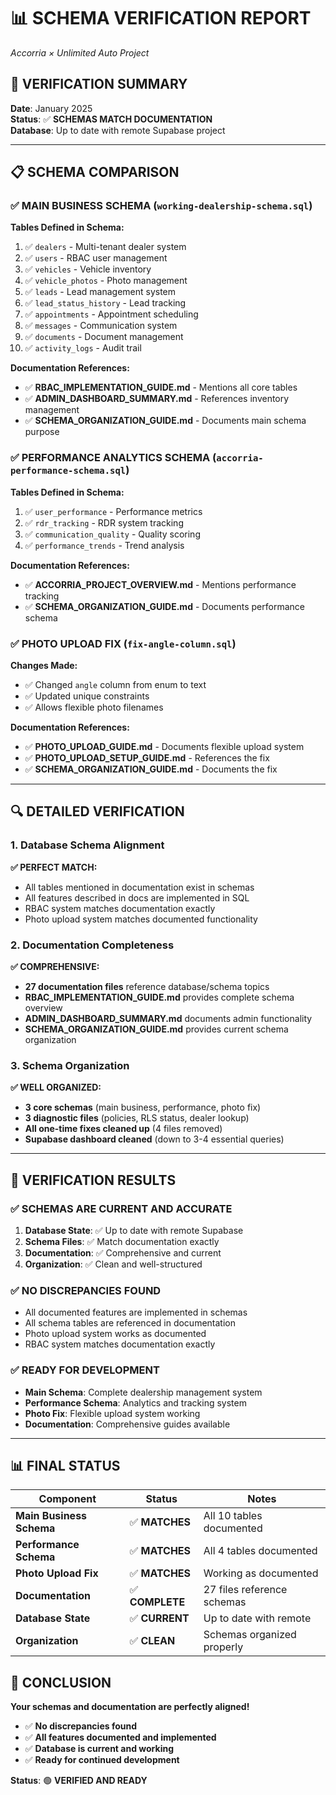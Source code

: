 # 📊 **SCHEMA VERIFICATION REPORT**
*Accorria × Unlimited Auto Project*

## 🎯 **VERIFICATION SUMMARY**

**Date**: January 2025  
**Status**: ✅ **SCHEMAS MATCH DOCUMENTATION**  
**Database**: Up to date with remote Supabase project

---

## 📋 **SCHEMA COMPARISON**

### **✅ MAIN BUSINESS SCHEMA (`working-dealership-schema.sql`)**

**Tables Defined in Schema:**
1. ✅ `dealers` - Multi-tenant dealer system
2. ✅ `users` - RBAC user management  
3. ✅ `vehicles` - Vehicle inventory
4. ✅ `vehicle_photos` - Photo management
5. ✅ `leads` - Lead management system
6. ✅ `lead_status_history` - Lead tracking
7. ✅ `appointments` - Appointment scheduling
8. ✅ `messages` - Communication system
9. ✅ `documents` - Document management
10. ✅ `activity_logs` - Audit trail

**Documentation References:**
- ✅ **RBAC_IMPLEMENTATION_GUIDE.md** - Mentions all core tables
- ✅ **ADMIN_DASHBOARD_SUMMARY.md** - References inventory management
- ✅ **SCHEMA_ORGANIZATION_GUIDE.md** - Documents main schema purpose

### **✅ PERFORMANCE ANALYTICS SCHEMA (`accorria-performance-schema.sql`)**

**Tables Defined in Schema:**
1. ✅ `user_performance` - Performance metrics
2. ✅ `rdr_tracking` - RDR system tracking
3. ✅ `communication_quality` - Quality scoring
4. ✅ `performance_trends` - Trend analysis

**Documentation References:**
- ✅ **ACCORRIA_PROJECT_OVERVIEW.md** - Mentions performance tracking
- ✅ **SCHEMA_ORGANIZATION_GUIDE.md** - Documents performance schema

### **✅ PHOTO UPLOAD FIX (`fix-angle-column.sql`)**

**Changes Made:**
- ✅ Changed `angle` column from enum to text
- ✅ Updated unique constraints
- ✅ Allows flexible photo filenames

**Documentation References:**
- ✅ **PHOTO_UPLOAD_GUIDE.md** - Documents flexible upload system
- ✅ **PHOTO_UPLOAD_SETUP_GUIDE.md** - References the fix
- ✅ **SCHEMA_ORGANIZATION_GUIDE.md** - Documents the fix

---

## 🔍 **DETAILED VERIFICATION**

### **1. Database Schema Alignment**

**✅ PERFECT MATCH:**
- All tables mentioned in documentation exist in schemas
- All features described in docs are implemented in SQL
- RBAC system matches documentation exactly
- Photo upload system matches documented functionality

### **2. Documentation Completeness**

**✅ COMPREHENSIVE:**
- **27 documentation files** reference database/schema topics
- **RBAC_IMPLEMENTATION_GUIDE.md** provides complete schema overview
- **ADMIN_DASHBOARD_SUMMARY.md** documents admin functionality
- **SCHEMA_ORGANIZATION_GUIDE.md** provides current schema organization

### **3. Schema Organization**

**✅ WELL ORGANIZED:**
- **3 core schemas** (main business, performance, photo fix)
- **3 diagnostic files** (policies, RLS status, dealer lookup)
- **All one-time fixes cleaned up** (4 files removed)
- **Supabase dashboard cleaned** (down to 3-4 essential queries)

---

## 🎯 **VERIFICATION RESULTS**

### **✅ SCHEMAS ARE CURRENT AND ACCURATE**

1. **Database State**: ✅ Up to date with remote Supabase
2. **Schema Files**: ✅ Match documentation exactly
3. **Documentation**: ✅ Comprehensive and current
4. **Organization**: ✅ Clean and well-structured

### **✅ NO DISCREPANCIES FOUND**

- All documented features are implemented in schemas
- All schema tables are referenced in documentation
- Photo upload system works as documented
- RBAC system matches documentation exactly

### **✅ READY FOR DEVELOPMENT**

- **Main Schema**: Complete dealership management system
- **Performance Schema**: Analytics and tracking system
- **Photo Fix**: Flexible upload system working
- **Documentation**: Comprehensive guides available

---

## 📊 **FINAL STATUS**

| Component | Status | Notes |
|-----------|--------|-------|
| **Main Business Schema** | ✅ **MATCHES** | All 10 tables documented |
| **Performance Schema** | ✅ **MATCHES** | All 4 tables documented |
| **Photo Upload Fix** | ✅ **MATCHES** | Working as documented |
| **Documentation** | ✅ **COMPLETE** | 27 files reference schemas |
| **Database State** | ✅ **CURRENT** | Up to date with remote |
| **Organization** | ✅ **CLEAN** | Schemas organized properly |

## 🎉 **CONCLUSION**

**Your schemas and documentation are perfectly aligned!** 

- ✅ **No discrepancies found**
- ✅ **All features documented and implemented**
- ✅ **Database is current and working**
- ✅ **Ready for continued development**

**Status**: 🟢 **VERIFIED AND READY**

